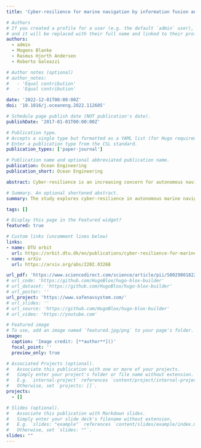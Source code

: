 ```yaml
---
title: 'Cyber-resilience for marine navigation by information fusion and change detection'

# Authors
# If you created a profile for a user (e.g. the default `admin` user), write the username (folder name) here
# and it will be replaced with their full name and linked to their profile.
authors:
  - admin
  - Mogens Blanke
  - Rasmus Hjorth Andersen
  - Roberto Galeazzi

# Author notes (optional)
# author_notes:
#   - 'Equal contribution'
#   - 'Equal contribution'

date: '2022-12-01T00:00:00Z'
doi: '10.1016/j.oceaneng.2022.112605'

# Schedule page publish date (NOT publication's date).
publishDate: '2017-01-01T00:00:00Z'

# Publication type.
# Accepts a single type but formatted as a YAML list (for Hugo requirements).
# Enter a publication type from the CSL standard.
publication_types: ['paper-journal']

# Publication name and optional abbreviated publication name.
publication: Ocean Engineering
publication_short: Ocean Engineering

abstract: Cyber-resilience is an increasing concern for autonomous navigation of marine vessels. This paper scrutinizes cyber-resilience properties of marine navigation through a prism with three edges, multiple sensor information fusion, diagnosis of not-normal behaviours, and change detection. It proposes a two-stage estimator for diagnosis and mitigation of sensor signals used for coastal navigation. Developing a Likelihood Field approach, the first stage extracts shoreline features from radar and matches them to the electronic navigation chart. The second stage associates buoy and beacon features from the radar with chart information. Using real data logged at sea tests combined with simulated spoofing, the paper verifies the ability to timely diagnose and isolate an attempt to compromise position measurements. A new approach is suggested for high level processing of received data to evaluate their consistency, which is agnostic to the underlying technology of the individual sensory input. A combined generalized likelihood ratio test using both parametric Gaussian modelling and Kernel Density Estimation is suggested and compared with a detector using only either of two. The paper shows how the detection of deviations from nominal behaviour is possible when the navigation sensor is under attack or defects occur.

# Summary. An optional shortened abstract.
summary: The study explores cyber-resilience in autonomous marine navigation by proposing a two-stage estimator for diagnosing and mitigating sensor signal anomalies, tested through real and simulated sea trials.

tags: []

# Display this page in the Featured widget?
featured: true

# Custom links (uncomment lines below)
links:
- name: DTU orbit
  url: https://orbit.dtu.dk/en/publications/cyber-resilience-for-marine-navigation-by-information-fusion-and-
- name: arXiv
  url: https://arxiv.org/abs/2202.03268

url_pdf: 'https://www.sciencedirect.com/science/article/pii/S0029801822018881'
# url_code: 'https://github.com/HugoBlox/hugo-blox-builder'
# url_dataset: 'https://github.com/HugoBlox/hugo-blox-builder'
# url_poster: ''
url_project: 'https://www.safenavsystem.com/'
# url_slides: ''
# url_source: 'https://github.com/HugoBlox/hugo-blox-builder'
# url_video: 'https://youtube.com'

# Featured image
# To use, add an image named `featured.jpg/png` to your page's folder.
image:
  caption: 'Image credit: [**author**]()'
  focal_point: ''
  preview_only: true

# Associated Projects (optional).
#   Associate this publication with one or more of your projects.
#   Simply enter your project's folder or file name without extension.
#   E.g. `internal-project` references `content/project/internal-project/index.md`.
#   Otherwise, set `projects: []`.
projects:
  - []

# Slides (optional).
#   Associate this publication with Markdown slides.
#   Simply enter your slide deck's filename without extension.
#   E.g. `slides: "example"` references `content/slides/example/index.md`.
#   Otherwise, set `slides: ""`.
slides: ""
---
```


<!-- {{% callout note %}}
Click the _Cite_ button above to demo the feature to enable visitors to import publication metadata into their reference management software.
{{% /callout %}}

{{% callout note %}}
Create your slides in Markdown - click the _Slides_ button to check out the example.
{{% /callout %}}

Add the publication's **full text** or **supplementary notes** here. You can use rich formatting such as including [code, math, and images](https://docs.hugoblox.com/content/writing-markdown-latex/). -->
